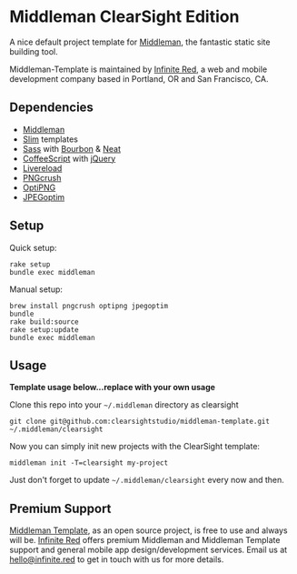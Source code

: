 # Middleman ClearSight Edition

A nice default project template for [Middleman](http://middlemanapp.com), the fantastic static site building tool.

Middleman-Template is maintained by [Infinite Red](http://infinite.red), a web and mobile development company based in Portland, OR and San Francisco, CA.

## Dependencies

- [Middleman](http://middlemanapp.com)
- [Slim](http://slim-lang.com/) templates
- [Sass](http://sass-lang.com/) with [Bourbon](http://bourbon.io/) & [Neat](http://neat.bourbon.io/)
- [CoffeeScript](http://coffeescript.org/) with [jQuery](http://jquery.com/)
- [Livereload](https://github.com/middleman/middleman-livereload)
- [PNGcrush](http://pmt.sourceforge.net/pngcrush/)
- [OptiPNG]()
- [JPEGoptim]()

## Setup

Quick setup:

```
rake setup
bundle exec middleman
```

Manual setup:

```
brew install pngcrush optipng jpegoptim
bundle
rake build:source
rake setup:update
bundle exec middleman
```

## Usage

**Template usage below...replace with your own usage**

Clone this repo into your `~/.middleman` directory as clearsight

    git clone git@github.com:clearsightstudio/middleman-template.git ~/.middleman/clearsight

Now you can simply init new projects with the ClearSight template:

    middleman init -T=clearsight my-project

Just don't forget to update `~/.middleman/clearsight` every now and then.

## Premium Support

[Middleman Template](https://github.com/infinitered/middleman-template), as an open source project, is free to use and always will be. [Infinite Red](https://infinite.red/) offers premium Middleman and Middleman Template support and general mobile app design/development services. Email us at [hello@infinite.red](mailto:hello@infinite.red) to get in touch with us for more details.
